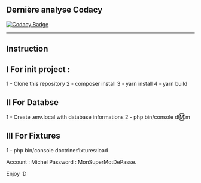 Dernière analyse Codacy
-----------------------

[![Codacy Badge](https://app.codacy.com/project/badge/Grade/e18811bd7b1542f581f0853c726d1e53)](https://www.codacy.com/gh/Djordy59630/SnowTricks/dashboard?utm_source=github.com&amp;utm_medium=referral&amp;utm_content=Djordy59630/SnowTricks&amp;utm_campaign=Badge_Grade)

---------------------
Instruction
---------------------

I For init project : 
  -------------------------
  1 - Clone this repository
  2 - composer install
  3 - yarn install
  4 - yarn build


II For Databse
  ------------------------
   1 - Create .env.local with database informations
   2 - php bin/console d:m:m
   
   
III For Fixtures
  -----------------------
  1 - php bin/console doctrine:fixtures:load
  
  Account : Michel 
  Password : MonSuperMotDePasse.
  
  Enjoy :D
